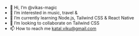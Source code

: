 - 👋 Hi, I’m @vikas-magic
- 👀 I’m interested in music, travel & 
- 🌱 I’m currently learning Node.js, Tailwind CSS & React Native
- 💞️ I’m looking to collaborate on Tailwind CSS
- 📫 How to reach me katal.viku@gmail.com

<!---
vikas-magic/vikas-magic is a ✨ special ✨ repository because its `README.md` (this file) appears on your GitHub profile.
You can click the Preview link to take a look at your changes.
--->
